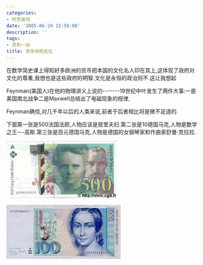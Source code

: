 ```yaml
---
categories:
- 时空波动
date: '2005-06-29 15:50:00'
description: ''
tags:
- 灵机一动
title: 货币中的文化
---
```

在数学简史课上得知好多欧洲的货币把本国的文化名人印在其上,这体现了政府对文化的尊重,我想也是这些政府的明智.文化是永恒的政治则不.这让我想起

Feynman(美国人)在他的物理讲义上说的\-\-\-\-\-\-\-19世纪中叶发生了两件大事:一是美国南北战争二是Maxwell总结出了电磁现象的规律,

Feynman确信,对几千年以后的人类来说,前者于后者相比将是微不足道的.



下面第一张是500法国法郎,人物应该是居里夫妇.第二张是10德国马克,人物是数学之王\-\-\-高斯.第三张是百元德国马克,人物是德国的女钢琴家和作曲家舒曼·克拉拉.



[![b500fcurie](/assets/spacetimewave/2005/06/b500fcurie.jpg)](/assets/spacetimewave/2005/06/b500fcurie.jpg)

[![image088](/assets/spacetimewave/2005/06/image088.jpg)](/assets/spacetimewave/2005/06/image088.jpg)

